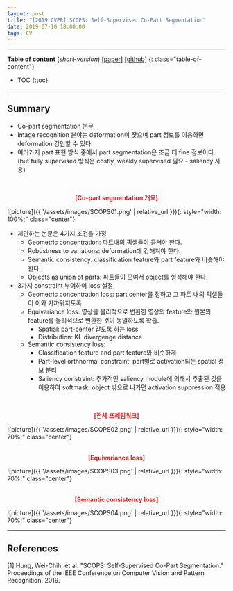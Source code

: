 ```yaml
---
layout: post
title: "[2019 CVPR] SCOPS: Self-Supervised Co-Part Segmentation"
date: 2019-07-10 18:00:00
tags: CV 
---
```


<!--more-->

---

**Table of content** (*short-version*)
[[paper]](http://openaccess.thecvf.com/content_CVPR_2019/papers/Hung_SCOPS_Self-Supervised_Co-Part_Segmentation_CVPR_2019_paper.pdf) [[github]](https://github.com/NVlabs/SCOPS)
{: class="table-of-content"}
* TOC
{:toc}

---

## Summary

- Co-part segmentation 논문
- Image recognition 분야는 deformation이 잦으며 part 정보를 이용하면 deformation 강인할 수 있다.
- 여러가지 part 표현 방식 중에서 part segmentation은 조금 더 fine 정보이다. (but fully supervised 방식은 costly, weakly supervised 필요 - saliency 사용)

<br/>
<p align="center" style="color: #e01f1f; font-weight: bold;">[Co-part segmentation 개요]</p>
![picture]({{ '/assets/images/SCOPS01.png' | relative_url }}){: style="width: 100%;" class="center"}
<br/>

- 제안하는 논문은 4가지 조건을 가정
  - Geometric concentration: 파트내의 픽셀들이 뭉쳐야 한다.
  - Robustness to variations: deformation에 강해져야 한다.
  - Semantic consistency: classification feature와 part feature와 비슷해야 한다.
  - Objects as union of parts: 파트들이 모여서 object를 형성해야 한다.
- 3가지 constraint 부여하여 loss 설정
  - Geometric concentration loss: part center를 정하고 그 파트 내의 픽셀들이 이와 가까워지도록
  - Equivariance loss: 영상을 물리적으로 변환한 영상의 feature와 원본의 feature를 물리적으로 변환한 것이 동일하도록 학습. 
    - Spatial: part-center 같도록 하는 loss
    - Distribution: KL divergenge distance 
  - Semantic consistency loss:
    - Classification feature and part feature와 비슷하게
    - Part-level orthnormal constraint: part별로 activation되는 spatial 정보 분리
    - Saliency constraint: 추가적인 saliency module에 의해서 추출된 것을 이용하여 softmask. object 밖으로 나가면 activation suppression 적용
  

<br/>
<p align="center" style="color: #e01f1f; font-weight: bold;">[전체 프레임워크]</p>
![picture]({{ '/assets/images/SCOPS02.png' | relative_url }}){: style="width: 70%;" class="center"}
<br/>


<br/>
<p align="center" style="color: #e01f1f; font-weight: bold;">[Equivariance loss]</p>
![picture]({{ '/assets/images/SCOPS03.png' | relative_url }}){: style="width: 70%;" class="center"}
<br/>


<br/>
<p align="center" style="color: #e01f1f; font-weight: bold;">[Semantic consistency loss]</p>
![picture]({{ '/assets/images/SCOPS04.png' | relative_url }}){: style="width: 70%;" class="center"}
<br/>



---


## References

[1] Hung, Wei-Chih, et al. "SCOPS: Self-Supervised Co-Part Segmentation." Proceedings of the IEEE Conference on Computer Vision and Pattern Recognition. 2019.
